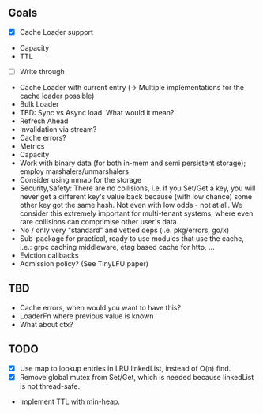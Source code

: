 ## Goals
- [x] Cache Loader support 
- Capacity
- TTL
- [ ] Write through
- Cache Loader with current entry (-> Multiple implementations for the cache loader possible)
- Bulk Loader
- TBD: Sync vs Async load. What would it mean?
- Refresh Ahead
- Invalidation via stream?
- Cache errors?
- Metrics
- Capacity
- Work with binary data (for both in-mem and semi persistent storage); employ marshalers/unmarshalers
- Consider using mmap for the storage
- Security,Safety: There are no collisions, i.e. if you Set/Get a key, you will never get a different key's value back because (with low chance) some other key got the same hash. Not even with low odds - not at all. We consider this extremely important for multi-tenant systems, where even rare collisions can comprimise other user's data.
- No / only very "standard" and vetted deps (i.e. pkg/errors, go/x)
- Sub-package for practical, ready to use modules that use the cache, i.e.: grpc caching middleware, etag based cache for http, ...
- Eviction callbacks
- Admission policy? (See TinyLFU paper)


## TBD
- Cache errors, when would you want to have this?
- LoaderFn where previous value is known
- What about ctx?

## TODO
- [x] Use map to lookup entries in LRU linkedList, instead of O(n) find.
- [x] Remove global mutex from Set/Get, which is needed because linkedList is not thread-safe.
- Implement TTL with min-heap.
	
